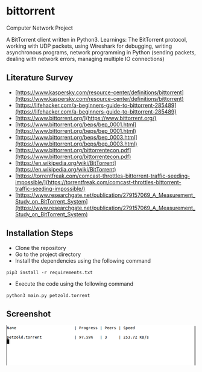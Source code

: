# bittorrent

Computer Network Project

A BitTorrent client written in Python3.
Learnings: The BitTorrent protocol, working with UDP packets, using Wireshark for debugging, writing asynchronous programs, network
programming in Python (sending packets, dealing with network errors, managing multiple IO connections)

## Literature Survey

- [https://www.kaspersky.com/resource-center/definitions/bittorrent](https://www.kaspersky.com/resource-center/definitions/bittorrent)
- [https://lifehacker.com/a-beginners-guide-to-bittorrent-285489](https://lifehacker.com/a-beginners-guide-to-bittorrent-285489)
- [https://www.bittorrent.org/](https://www.bittorrent.org/)
- [https://www.bittorrent.org/beps/bep_0001.html](https://www.bittorrent.org/beps/bep_0001.html)
- [https://www.bittorrent.org/beps/bep_0003.html](https://www.bittorrent.org/beps/bep_0003.html)
- [https://www.bittorrent.org/bittorrentecon.pdf](https://www.bittorrent.org/bittorrentecon.pdf)
- [https://en.wikipedia.org/wiki/BitTorrent](https://en.wikipedia.org/wiki/BitTorrent)
- [https://torrentfreak.com/comcast-throttles-bittorrent-traffic-seeding-impossible/](https://torrentfreak.com/comcast-throttles-bittorrent-traffic-seeding-impossible/)
- [https://www.researchgate.net/publication/279157069_A_Measurement_Study_on_BitTorrent_System](https://www.researchgate.net/publication/279157069_A_Measurement_Study_on_BitTorrent_System)

## Installation Steps

- Clone the repository
- Go to the project directory
- Install the dependencies using the following command
```
pip3 install -r requirements.txt
```
- Execute the code using the following command
```
python3 main.py petzold.torrent
```

## Screenshot
![](screenshot.png)
